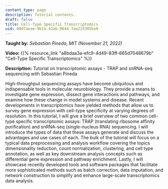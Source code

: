 ```yaml
---
content_type: page
description: Tutorial contents.
draft: false
title: Cell-Type Specific Transcriptomics
uid: 0807aeae-9b1b-42ab-9644-7ae225305be9
---
```

**Taught by:** *Sebastian Pineda, MIT (November 21, 2022)*

**Video:** {{% resource_link "a8bdaa3a-efc9-4d49-83ff-665d7048679b" "Cell-Type Specific Transcriptomics" %}}

**Description:** Tutorial on transcriptomic assays - TRAP and snRNA-seq sequencing with Sebastian Pineda

High-throughput sequencing assays have become ubiquitous and indispensable tools in molecular neurobiology. They provide a means to investigate gene expression, dissect gene interactions and pathways, and examine how these change in model systems and disease. Recent developments in transcriptomics have yielded methods that allow us to survey gene expression with cell-type specificity at varying degrees of resolution. In this tutorial, I will give a brief overview of two common cell-type specific transcriptomic assays: TRAP (translating ribosome affinity purification) and snRNA-seq (single-nucleus RNA) sequencing. I will introduce the types of data that these assays generate and discuss the advantages and use cases of each. The bulk of the tutorial will focus on a typical data preprocessing and analysis workflow covering the topics dimensionality reduction, count normalization, clustering, and cell type annotation, as well as key downstream analysis concepts such as differential gene expression and pathway enrichment. Lastly, I will showcase recently developed tools and software packages that facilitate more sophisticated methods such as batch correction, data imputation, and network construction to simplify and enhance large-scale transcriptomics data analysis.